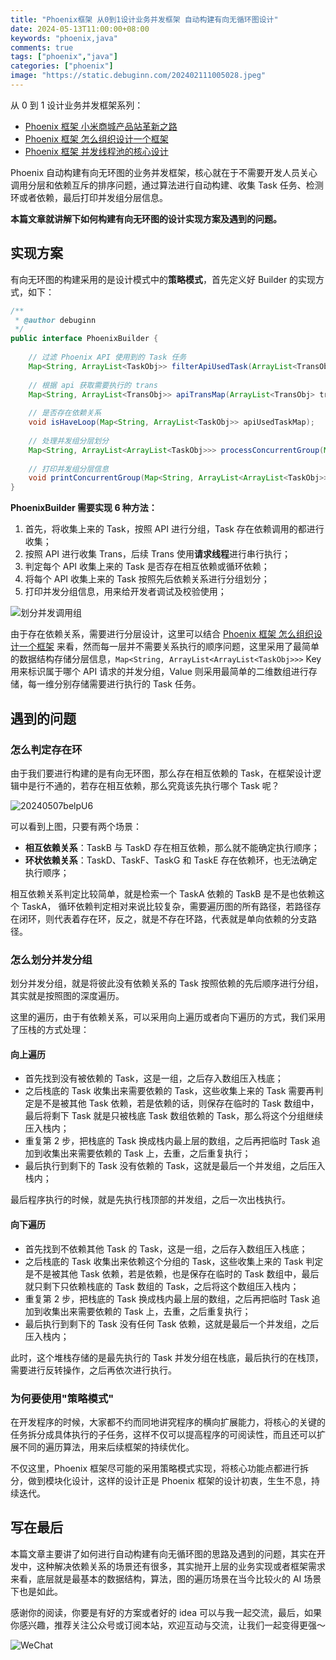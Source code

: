 ```yaml
---
title: "Phoenix框架 从0到1设计业务并发框架 自动构建有向无循环图设计"
date: 2024-05-13T11:00:00+08:00
keywords: "phoenix,java"
comments: true
tags: ["phoenix","java"]
categories: ["phoenix"]
image: "https://static.debuginn.com/202402111005028.jpeg"
---
```


从 0 到 1 设计业务并发框架系列：

- [Phoenix 框架 小米商城产品站革新之路](/p/phoenix-framework-1/)
- [Phoenix 框架 怎么组织设计一个框架](/p/phoenix-framework-2/)
- [Phoenix 框架 并发线程池的核心设计](/p/phoenix-framework-3/)

Phoenix 自动构建有向无环图的业务并发框架，核心就在于不需要开发人员关心调用分层和依赖互斥的排序问题，通过算法进行自动构建、收集 Task 任务、检测环或者依赖，最后打印并发组分层信息。

**本篇文章就讲解下如何构建有向无环图的设计实现方案及遇到的问题。**

## 实现方案

有向无环图的构建采用的是设计模式中的**策略模式**，首先定义好 Builder 的实现方式，如下：

```java
/**  
 * @author debuginn  
 */
public interface PhoenixBuilder {  
  
    // 过滤 Phoenix API 使用到的 Task 任务  
    Map<String, ArrayList<TaskObj>> filterApiUsedTask(ArrayList<TransObj> transObjArrayList);  
  
    // 根据 api 获取需要执行的 trans    
    Map<String, ArrayList<TransObj>> apiTransMap(ArrayList<TransObj> transObjArrayList);  
  
    // 是否存在依赖关系  
    void isHaveLoop(Map<String, ArrayList<TaskObj>> apiUsedTaskMap);  
  
    // 处理并发组分层划分  
    Map<String, ArrayList<ArrayList<TaskObj>>> processConcurrentGroup(Map<String, ArrayList<TaskObj>> apiUsedTaskMap);  
  
    // 打印并发组分层信息  
    void printConcurrentGroup(Map<String, ArrayList<ArrayList<TaskObj>>> phoenixApiArrayListMap);  
}
```

**PhoenixBuilder 需要实现 6 种方法：**

1. 首先，将收集上来的 Task，按照 API 进行分组，Task 存在依赖调用的都进行收集；
2. 按照 API 进行收集 Trans，后续 Trans 使用**请求线程**进行串行执行；
3. 判定每个 API 收集上来的 Task 是否存在相互依赖或循环依赖；
4. 将每个 API 收集上来的 Task 按照先后依赖关系进行分组划分；
5. 打印并发分组信息，用来给开发者调试及校验使用；

![划分并发调用组](https://static.debuginn.com/20240218bWEpd9.png)

由于存在依赖关系，需要进行分层设计，这里可以结合 [Phoenix 框架 怎么组织设计一个框架](/p/phoenix-framework-2/) 来看，然而每一层并不需要关系执行的顺序问题，这里采用了最简单的数据结构存储分层信息，`Map<String, ArrayList<ArrayList<TaskObj>>>` Key 用来标识属于哪个 API 请求的并发分组，Value 则采用最简单的二维数组进行存储，每一维分别存储需要进行执行的 Task 任务。

## 遇到的问题

### 怎么判定存在环

由于我们要进行构建的是有向无环图，那么存在相互依赖的 Task，在框架设计逻辑中是行不通的，若存在相互依赖，那么究竟该先执行哪个 Task 呢？

![20240507belpU6](https://static.debuginn.com/20240507belpU6.jpeg)

可以看到上图，只要有两个场景：

 - **相互依赖关系**：TaskB 与 TaskD 存在相互依赖，那么就不能确定执行顺序；
 - **环状依赖关系**：TaskD、TaskF、TaskG 和 TaskE 存在依赖环，也无法确定执行顺序； 

相互依赖关系判定比较简单，就是检索一个 TaskA 依赖的 TaskB 是不是也依赖这个 TaskA，
循环依赖判定相对来说比较复杂，需要遍历图的所有路径，若路径存在闭环，则代表着存在环，反之，就是不存在环路，代表就是单向依赖的分支路径。

### 怎么划分并发分组

划分并发分组，就是将彼此没有依赖关系的 Task 按照依赖的先后顺序进行分组，其实就是按照图的深度遍历。

这里的遍历，由于有依赖关系，可以采用向上遍历或者向下遍历的方式，我们采用了压栈的方式处理：

#### 向上遍历

- 首先找到没有被依赖的 Task，这是一组，之后存入数组压入栈底；
- 之后栈底的 Task 收集出来需要依赖的 Task，这些收集上来的 Task 需要再判定是不是被其他 Task 依赖，若是依赖的话，则保存在临时的 Task 数组中，最后将剩下 Task 就是只被栈底 Task 数组依赖的 Task，那么将这个分组继续压入栈内；
- 重复第 2 步，把栈底的 Task 换成栈内最上层的数组，之后再把临时 Task 追加到收集出来需要依赖的 Task 上，去重，之后重复执行；
- 最后执行到剩下的 Task 没有依赖的 Task，这就是最后一个并发组，之后压入栈内；

最后程序执行的时候，就是先执行栈顶部的并发组，之后一次出栈执行。

#### 向下遍历

- 首先找到不依赖其他 Task 的 Task，这是一组，之后存入数组压入栈底；
- 之后栈底的 Task 收集出来依赖这个分组的 Task，这些收集上来的 Task 判定是不是被其他 Task 依赖，若是依赖，也是保存在临时的 Task 数组中，最后就只剩下只依赖栈底的 Task 数组的 Task，之后将这个数组压入栈内；
- 重复第 2 步，把栈底的 Task 换成栈内最上层的数组，之后再把临时 Task 追加到收集出来需要依赖的 Task 上，去重，之后重复执行；
- 最后执行到剩下的 Task 没有任何 Task 依赖，这就是最后一个并发组，之后压入栈内；

此时，这个堆栈存储的是最先执行的 Task 并发分组在栈底，最后执行的在栈顶，需要进行反转操作，之后再依次进行执行。

### 为何要使用"策略模式"

在开发程序的时候，大家都不约而同地讲究程序的横向扩展能力，将核心的关键的任务拆分成具体执行的子任务，这样不仅可以提高程序的可阅读性，而且还可以扩展不同的遍历算法，用来后续框架的持续优化。

不仅这里，Phoenix 框架尽可能的采用策略模式实现，将核心功能点都进行拆分，做到模块化设计，这样的设计正是 Phoenix 框架的设计初衷，生生不息，持续迭代。

## 写在最后

本篇文章主要讲了如何进行自动构建有向无循环图的思路及遇到的问题，其实在开发中，这种解决依赖关系的场景还有很多，其实抛开上层的业务实现或者框架需求来看，底层就是最基本的数据结构，算法，图的遍历场景在当今比较火的 AI 场景下也是如此。

感谢你的阅读，你要是有好的方案或者好的 idea 可以与我一起交流，最后，如果你感兴趣，推荐关注公众号或订阅本站，欢迎互动与交流，让我们一起变得更强～


![WeChat](https://static.debuginn.com/202302202248422.png)